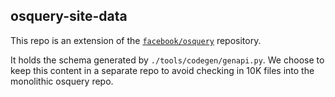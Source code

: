 ## osquery-site-data

This repo is an extension of the [`facebook/osquery`](https://github.com/facebook/osquery) repository.

It holds the schema generated by `./tools/codegen/genapi.py`. We choose to keep this content in a separate repo to avoid checking in 10K files into the monolithic osquery repo.


